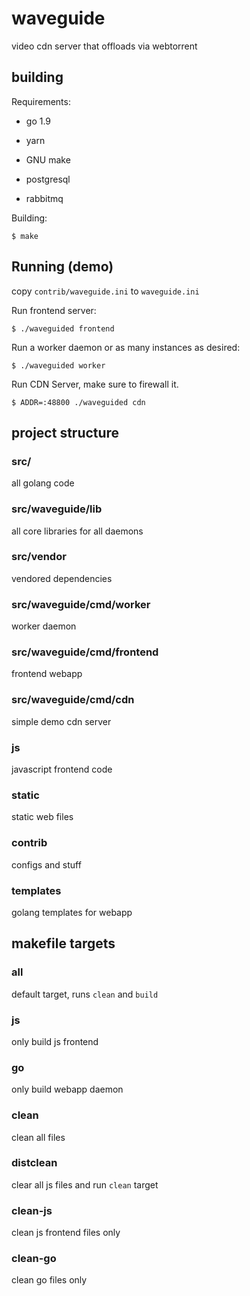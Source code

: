 # waveguide

video cdn server that offloads via webtorrent


## building

Requirements:

* go 1.9

* yarn

* GNU make

* postgresql

* rabbitmq

Building:

    $ make
    
## Running (demo)

copy `contrib/waveguide.ini` to `waveguide.ini`

Run frontend server:

    $ ./waveguided frontend
    
Run a worker daemon or as many instances as desired:
    
    $ ./waveguided worker

Run CDN Server, make sure to firewall it.

    $ ADDR=:48800 ./waveguided cdn


## project structure

### src/

all golang code

### src/waveguide/lib

all core libraries for all daemons

### src/vendor

vendored dependencies

### src/waveguide/cmd/worker

worker daemon

### src/waveguide/cmd/frontend

frontend webapp

### src/waveguide/cmd/cdn

simple demo cdn server

### js

javascript frontend code


### static

static web files

### contrib

configs and stuff

### templates

golang templates for webapp


## makefile targets

### all

default target, runs `clean` and `build`

### js

only build js frontend

### go

only build webapp daemon

### clean

clean all files

### distclean

clear all js files and run `clean` target

### clean-js

clean js frontend files only

### clean-go

clean go files only

